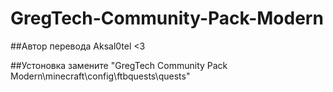 # GregTech-Community-Pack-Modern

##Автор перевода Aksal0tel  <3 

##Устоновка замените  "GregTech Community Pack Modern\minecraft\config\ftbquests\quests"
